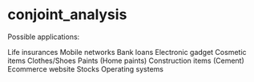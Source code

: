 # conjoint_analysis

Possible applications:

Life insurances
Mobile networks
Bank loans
Electronic gadget
Cosmetic items
Clothes/Shoes
Paints (Home paints)
Construction items (Cement)
Ecommerce website
Stocks
Operating systems




